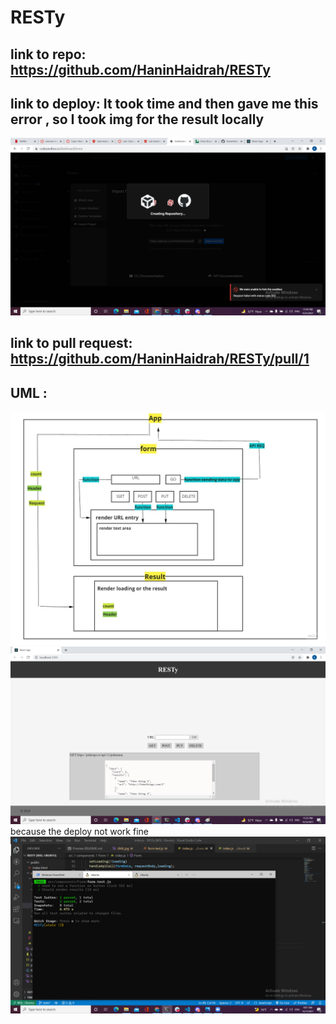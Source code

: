 # RESTy

## link to repo:  https://github.com/HaninHaidrah/RESTy 
## link to deploy: It took time and then gave me this error , so I took img for the result locally
![img ](deploy.png) 
## link to pull request: https://github.com/HaninHaidrah/RESTy/pull/1


## UML : 
![img](UML.jpg)
![img](result.png) because the deploy not work fine
![img](test.png)